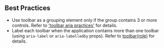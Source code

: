 ## Best Practices

- Use toolbar as a grouping element only if the group contains 3 or more controls. Refer to ['toolbar aria practices'](https://www.w3.org/TR/wai-aria-practices-1.2/#toolbar) for details.
- Label each toolbar when the application contains more than one toolbar (using `aria-label` or `aria-labelledby` props). Refer to [toolbar(role)](https://www.w3.org/WAI/PF/aria/roles#toolbar) for details.
